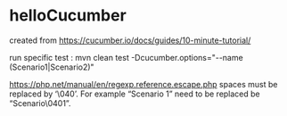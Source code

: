 # helloCucumber
created from https://cucumber.io/docs/guides/10-minute-tutorial/

run specific test : mvn clean test -Dcucumber.options="--name (Scenario1|Scenario2)"

https://php.net/manual/en/regexp.reference.escape.php
spaces must be replaced by ‘\040’. For example “Scenario 1” need to be replaced be “Scenario\0401”.  
